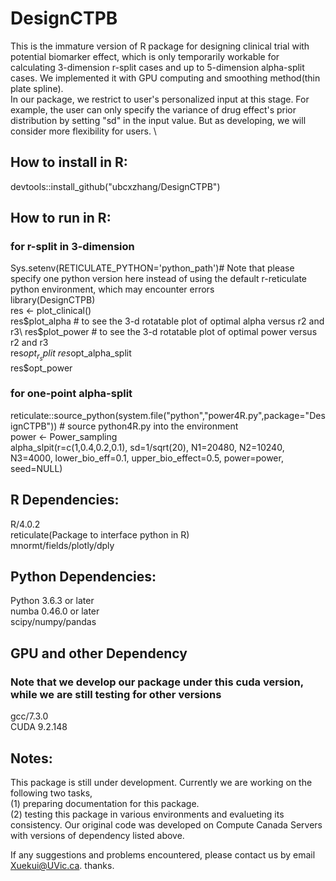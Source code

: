 # DesignCTPB

This is the immature version of R package for designing clinical trial with potential biomarker effect, which is only temporarily workable for calculating 3-dimension r-split cases and up to 5-dimension alpha-split cases. We implemented it with GPU computing and smoothing method(thin plate spline). \
In our package, we restrict to user's personalized input at this stage. For example, the user can only specify the variance of drug effect's prior distribution by setting "sd" in the input value. But as developing, we will consider more flexibility for users. \

## How to install in R:

devtools::install_github("ubcxzhang/DesignCTPB")

## How to run in R:

### for r-split in 3-dimension
Sys.setenv(RETICULATE_PYTHON='python_path')# Note that please specify one python version here instead of using the default r-reticulate python environment, which may encounter errors\
library(DesignCTPB)\
res <- plot_clinical()\
res$plot_alpha # to see the 3-d rotatable plot of optimal alpha versus r2 and r3\
res$plot_power # to see the 3-d rotatable plot of optimal power versus r2 and r3\
res$opt_r_split\
res$opt_alpha_split\
res$opt_power

### for one-point alpha-split
reticulate::source_python(system.file("python","power4R.py",package="DesignCTPB")) # source python4R.py into the environment\
power <- Power_sampling\
alpha_slpit(r=c(1,0.4,0.2,0.1), sd=1/sqrt(20), N1=20480, N2=10240, N3=4000, lower_bio_eff=0.1, upper_bio_effect=0.5, power=power, seed=NULL)


## R Dependencies:

R/4.0.2\
reticulate(Package to interface python in R)\
mnormt/fields/plotly/dply

## Python Dependencies:

Python 3.6.3 or later\
numba 0.46.0 or later\
scipy/numpy/pandas

## GPU and other Dependency 
### Note that we develop our package under this cuda version, while we are still testing for other versions

gcc/7.3.0\
CUDA 9.2.148


## Notes:
This package is still under development. Currently we are working on the following two tasks,\
  (1) preparing documentation for this package.\
  (2) testing this package in various environments and evalueting its consistency. Our original code was developed on Compute Canada Servers with versions of dependency listed above. 

If any suggestions and problems encountered, please contact us by email Xuekui@UVic.ca. thanks. 
